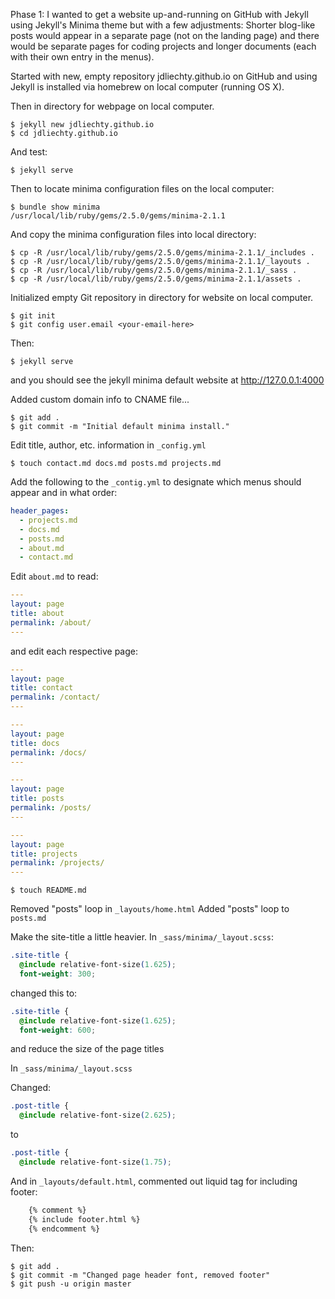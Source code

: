 Phase 1:  I wanted to get a website up-and-running on GitHub with Jekyll using Jekyll's Minima 
theme but with a few adjustments:  Shorter blog-like posts would appear in a separate 
page (not on the landing page) and there would be separate pages for coding projects 
and longer documents (each with their own entry in the menus).

Started with new, empty repository jdliechty.github.io on GitHub and using Jekyll is 
installed via homebrew on local computer (running OS X).

Then in directory for webpage on local computer.

```shell
$ jekyll new jdliechty.github.io
$ cd jdliechty.github.io
```

And test:

```shell
$ jekyll serve
```

Then to locate minima configuration files on the local computer:

```shell
$ bundle show minima 
/usr/local/lib/ruby/gems/2.5.0/gems/minima-2.1.1
```

And copy the minima configuration files into local directory:

```shell
$ cp -R /usr/local/lib/ruby/gems/2.5.0/gems/minima-2.1.1/_includes .
$ cp -R /usr/local/lib/ruby/gems/2.5.0/gems/minima-2.1.1/_layouts .
$ cp -R /usr/local/lib/ruby/gems/2.5.0/gems/minima-2.1.1/_sass .
$ cp -R /usr/local/lib/ruby/gems/2.5.0/gems/minima-2.1.1/assets .
```

Initialized empty Git repository in directory for website on local computer.

```shell
$ git init
$ git config user.email <your-email-here>
```

Then:

```shell
$ jekyll serve
```

and you should see the jekyll minima default website at http://127.0.0.1:4000

Added custom domain info to CNAME file...

```shell
$ git add .
$ git commit -m "Initial default minima install."
```

Edit title, author, etc. information in `_config.yml`

```shell
$ touch contact.md docs.md posts.md projects.md
```

Add the following to the `_contig.yml` to designate which menus should appear and in what order:

```yml
header_pages:
  - projects.md
  - docs.md
  - posts.md
  - about.md
  - contact.md 
```

Edit `about.md` to read:

```yml
---
layout: page
title: about
permalink: /about/
---
```

and edit each respective page:

```yml
---
layout: page
title: contact
permalink: /contact/
---
```

```yml
---
layout: page
title: docs
permalink: /docs/
---
```

```yml
---
layout: page
title: posts
permalink: /posts/
---
```

```yml
---
layout: page
title: projects
permalink: /projects/
---
```

```shell
$ touch README.md
```

Removed "posts" loop in `_layouts/home.html`
Added "posts" loop to `posts.md`

Make the site-title a little heavier.  In `_sass/minima/_layout.scss`:

```css
.site-title {
  @include relative-font-size(1.625);
  font-weight: 300;
```

changed this to:

```css
.site-title {
  @include relative-font-size(1.625);
  font-weight: 600;
```

and reduce the size of the page titles

In `_sass/minima/_layout.scss`

Changed:

```css
.post-title {
  @include relative-font-size(2.625);
```

to 

```css
.post-title {
  @include relative-font-size(1.75);
```

And in `_layouts/default.html`, commented out liquid tag for including footer:

```html
    {% comment %}
    {% include footer.html %}
    {% endcomment %}
```

Then:

```shell
$ git add .
$ git commit -m "Changed page header font, removed footer"
$ git push -u origin master
```


